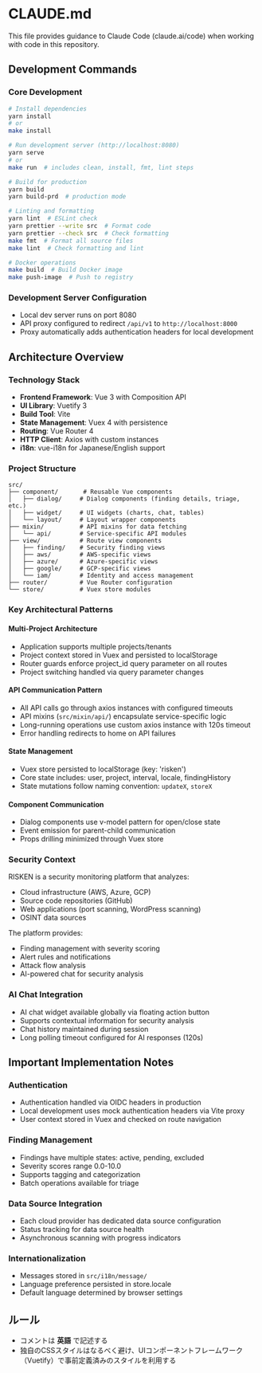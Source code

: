 # CLAUDE.md

This file provides guidance to Claude Code (claude.ai/code) when working with code in this repository.

## Development Commands

### Core Development
```bash
# Install dependencies
yarn install
# or
make install

# Run development server (http://localhost:8080)
yarn serve
# or
make run  # includes clean, install, fmt, lint steps

# Build for production
yarn build
yarn build-prd  # production mode

# Linting and formatting
yarn lint  # ESLint check
yarn prettier --write src  # Format code
yarn prettier --check src  # Check formatting
make fmt  # Format all source files
make lint  # Check formatting and lint

# Docker operations
make build  # Build Docker image
make push-image  # Push to registry
```

### Development Server Configuration
- Local dev server runs on port 8080
- API proxy configured to redirect `/api/v1` to `http://localhost:8000`
- Proxy automatically adds authentication headers for local development

## Architecture Overview

### Technology Stack
- **Frontend Framework**: Vue 3 with Composition API
- **UI Library**: Vuetify 3
- **Build Tool**: Vite
- **State Management**: Vuex 4 with persistence
- **Routing**: Vue Router 4
- **HTTP Client**: Axios with custom instances
- **i18n**: vue-i18n for Japanese/English support

### Project Structure
```
src/
├── component/       # Reusable Vue components
│   ├── dialog/     # Dialog components (finding details, triage, etc.)
│   ├── widget/     # UI widgets (charts, chat, tables)
│   └── layout/     # Layout wrapper components
├── mixin/          # API mixins for data fetching
│   └── api/        # Service-specific API modules
├── view/           # Route view components
│   ├── finding/    # Security finding views
│   ├── aws/        # AWS-specific views
│   ├── azure/      # Azure-specific views
│   ├── google/     # GCP-specific views
│   └── iam/        # Identity and access management
├── router/         # Vue Router configuration
└── store/          # Vuex store modules
```

### Key Architectural Patterns

#### Multi-Project Architecture
- Application supports multiple projects/tenants
- Project context stored in Vuex and persisted to localStorage
- Router guards enforce project_id query parameter on all routes
- Project switching handled via query parameter changes

#### API Communication Pattern
- All API calls go through axios instances with configured timeouts
- API mixins (`src/mixin/api/`) encapsulate service-specific logic
- Long-running operations use custom axios instance with 120s timeout
- Error handling redirects to home on API failures

#### State Management
- Vuex store persisted to localStorage (key: 'risken')
- Core state includes: user, project, interval, locale, findingHistory
- State mutations follow naming convention: `updateX`, `storeX`

#### Component Communication
- Dialog components use v-model pattern for open/close state
- Event emission for parent-child communication
- Props drilling minimized through Vuex store

### Security Context
RISKEN is a security monitoring platform that analyzes:
- Cloud infrastructure (AWS, Azure, GCP)
- Source code repositories (GitHub)
- Web applications (port scanning, WordPress scanning)
- OSINT data sources

The platform provides:
- Finding management with severity scoring
- Alert rules and notifications
- Attack flow analysis
- AI-powered chat for security analysis

### AI Chat Integration
- AI chat widget available globally via floating action button
- Supports contextual information for security analysis
- Chat history maintained during session
- Long polling timeout configured for AI responses (120s)

## Important Implementation Notes

### Authentication
- Authentication handled via OIDC headers in production
- Local development uses mock authentication headers via Vite proxy
- User context stored in Vuex and checked on route navigation

### Finding Management
- Findings have multiple states: active, pending, excluded
- Severity scores range 0.0-10.0
- Supports tagging and categorization
- Batch operations available for triage

### Data Source Integration
- Each cloud provider has dedicated data source configuration
- Status tracking for data source health
- Asynchronous scanning with progress indicators

### Internationalization
- Messages stored in `src/i18n/message/`
- Language preference persisted in store.locale
- Default language determined by browser settings

## ルール
- コメントは **英語** で記述する
- 独自のCSSスタイルはなるべく避け、UIコンポーネントフレームワーク（Vuetify）で事前定義済みのスタイルを利用する
